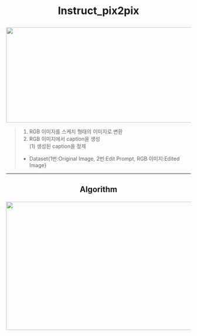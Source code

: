 # <p align = "center">Instruct_pix2pix </p>  
<p align = "center"><img src="https://github.com/user-attachments/assets/0a22b9f3-b233-46ae-b266-a14adabb2097" width="800" height="260"></p>  

> 1. RGB 이미지를 스케치 형태의 이미지로 변환
> 2. RGB 이미지에서 caption을 생성  
> (1) 생성된 caption을 정제
> * Dataset{1번:Original Image, 2번:Edit Prompt, RGB 이미지:Edited Image}
---
## <p align = "center">Algorithm </p>  
<p align = "center"><img src="https://github.com/user-attachments/assets/22ad3d24-4591-49da-8140-c5f5b54e122b" width="700" height="350"></p>
